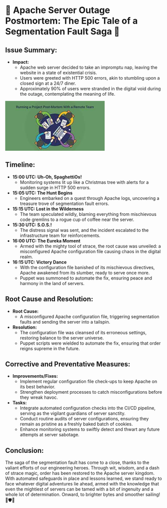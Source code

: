 # 🚀 Apache Server Outage Postmortem: The Epic Tale of a Segmentation Fault Saga 🚀

## Issue Summary:


- **Impact:**
  - Apache web server decided to take an impromptu nap, leaving the website in a state of existential crisis.
  - Users were greeted with HTTP 500 errors, akin to stumbling upon a closed sign at a 24/7 diner.
  - Approximately 90% of users were stranded in the digital void during the outage, contemplating the meaning of life.



![alt text](image.png)

## Timeline:

- **15:00 UTC: Uh-Oh, SpaghettiOs!**
  - Monitoring systems lit up like a Christmas tree with alerts for a sudden surge in HTTP 500 errors.
- **15:05 UTC: The Hunt Begins**
  - Engineers embarked on a quest through Apache logs, uncovering a treasure trove of segmentation fault errors.
- **15:15 UTC: Lost in the Wilderness**
  - The team speculated wildly, blaming everything from mischievous code gremlins to a rogue cup of coffee near the server.
- **15:30 UTC: S.O.S.!**
  - The distress signal was sent, and the incident escalated to the infrastructure team for reinforcements.
- **16:00 UTC: The Eureka Moment**
  - Armed with the mighty tool of strace, the root cause was unveiled: a misconfigured Apache configuration file causing chaos in the digital realm.
- **16:15 UTC: Victory Dance**
  - With the configuration file banished of its mischievous directives, Apache awakened from its slumber, ready to serve once more.
  - Puppet was summoned to automate the fix, ensuring peace and harmony in the land of servers.

## Root Cause and Resolution:

- **Root Cause:**
  - A misconfigured Apache configuration file, triggering segmentation faults and sending the server into a tailspin.
- **Resolution:**
  - The configuration file was cleansed of its erroneous settings, restoring balance to the server universe.
  - Puppet scripts were wielded to automate the fix, ensuring that order reigns supreme in the future.

## Corrective and Preventative Measures:

- **Improvements/Fixes:**
  - Implement regular configuration file check-ups to keep Apache on its best behavior.
  - Strengthen deployment processes to catch misconfigurations before they wreak havoc.
- **Tasks:**
  - Integrate automated configuration checks into the CI/CD pipeline, serving as the vigilant guardians of server sanctity.
  - Conduct routine audits of server configurations, ensuring they remain as pristine as a freshly baked batch of cookies.
  - Enhance monitoring systems to swiftly detect and thwart any future attempts at server sabotage.

## Conclusion:

The saga of the segmentation fault has come to a close, thanks to the valiant efforts of our engineering heroes. Through wit, wisdom, and a dash of strace magic, order has been restored to the Apache server kingdom. With automated safeguards in place and lessons learned, we stand ready to face whatever digital adventures lie ahead, armed with the knowledge that even the mightiest of servers can be tamed with a bit of ingenuity and a whole lot of determination. Onward, to brighter bytes and smoother sailing! 🌟🛡️🔧
